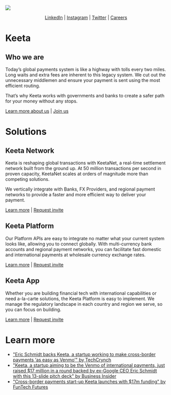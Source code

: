 [![](https://github.com/KeetaPay/.github/blob/main/profile/images/keeta.jpg?raw=true)](https://keeta.com)

<p align="center">
  <a href="https://www.linkedin.com/company/keetapay/">LinkedIn</a> | 
  <a href="https://instagram.com/keetapay">Instagram</a> | 
  <a href="https://twitter.com/KeetaCo">Twitter</a> |
  <a href="https://keeta.com/careers">Careers</a>
</p>

# Keeta 

## Who we are
Today’s global payments system is like a highway with tolls every two miles. Long waits and extra fees are inherent to this legacy system. We cut out the unnecessary middlemen and ensure your payment is sent using the most efficient routing.

That’s why Keeta works with governments and banks to create a safer path for your money without any stops.

[Learn more about us](https://keeta.com/about) | [Join us](https://keeta.com/careers)

# Solutions

## Keeta Network
Keeta is reshaping global transactions with KeetaNet, a real-time settlement network built from the ground up. At 50 million transactions per second in proven capacity, KeetaNet scales at orders of magnitude more than competing solutions.

We vertically integrate with Banks, FX Providers, and regional payment networks to provide a faster and more efficient way to deliver your payment.

[Learn more](https://keeta.com) | [Request invite](https://keeta.com/request-invite)

## Keeta Platform
Our Platform APIs are easy to integrate no matter what your current system looks like, allowing you to connect globally. With multi-currency bank accounts and regional payment networks, you can facilitate fast domestic and international payments at wholesale currency exchange rates.

[Learn more](https://keeta.com/platform) | [Request invite](https://keeta.com/request-invite)

## Keeta App
Whether you are building financial tech with international capabilities or need a-la-carte solutions, the Keeta Platform is easy to implement. We manage the regulatory landscape in each country and region we serve, so you can focus on building.

[Learn more](https://keeta.com/app) | [Request invite](https://keeta.com/request-invite)

# Learn more
- ["Eric Schmidt backs Keeta, a startup working to make cross-border payments ‘as easy as Venmo’" by TechCrynch](https://techcrunch.com/2023/06/06/eric-schmidt-keeta-cross-border-payments-fintech/)
- ["Keeta, a startup aiming to be the Venmo of international payments, just raised $17 million in a round backed by ex-Google CEO Eric Schmidt with this 13-slide pitch deck" by Business Insider](https://www.businessinsider.com/keeta-payments-fintech-startup-raises-17-million-in-seed-funding-2023-6)
- ["Cross-border payments start-up Keeta launches with $17m funding" by FunTech Futures](https://www.fintechfutures.com/2023/06/cross-border-payments-start-up-keeta-launches-with-17m-funding/)
